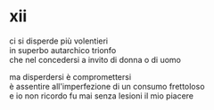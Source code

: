 # xii

ci si disperde più volentieri  
in superbo autarchico trionfo  
che nel concedersi a invito di donna o di uomo

ma disperdersi è compromettersi  
è assentire all'imperfezione di un consumo frettoloso  
e io non ricordo fu mai senza lesioni il mio piacere
